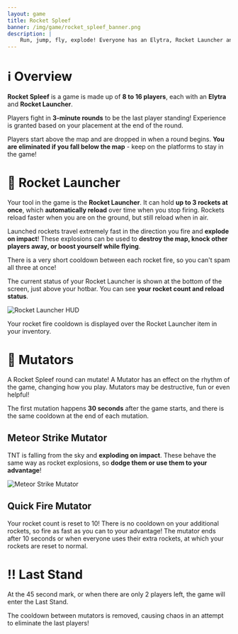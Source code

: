 ```yaml
---
layout: game
title: Rocket Spleef
banner: /img/game/rocket_spleef_banner.png
description: |
    Run, jump, fly, explode! Everyone has an Elytra, Rocket Launcher and one life. Blast around the map without falling into the void to win. Last player standing / highest player, takes the prize.
---
```


# ℹ Overview

**Rocket Spleef** is a game is made up of **8 to 16 players**, each with an **Elytra** and **Rocket Launcher**.

Players fight in **3-minute rounds** to be the last player standing! Experience is granted based on your placement at the end of the round.

Players start above the map and are dropped in when a round begins. **You are eliminated if you fall below the map** - keep on the platforms to stay in the game!

# 🚀 Rocket Launcher

Your tool in the game is the **Rocket Launcher**. It can hold **up to 3 rockets at once**, which **automatically reload** over time when you stop firing. Rockets reload faster when you are on the ground, but still reload when in air.

Launched rockets travel extremely fast in the direction you fire and **explode on impact**! These explosions can be used to **destroy the map, knock other players away, or boost yourself while flying**.

There is a very short cooldown between each rocket fire, so you can't spam all three at once!

The current status of your Rocket Launcher is shown at the bottom of the screen, just above your hotbar. You can see **your rocket count and reload status**.

![Rocket Launcher HUD](/img/game/rocket_launcher_hud.png)

Your rocket fire cooldown is displayed over the Rocket Launcher item in your inventory.

# 🦠 Mutators

A Rocket Spleef round can mutate! A Mutator has an effect on the rhythm of the game, changing how you play. Mutators may be destructive, fun or even helpful!

The first mutation happens **30 seconds** after the game starts, and there is the same cooldown at the end of each mutation.

## Meteor Strike Mutator

TNT is falling from the sky and **exploding on impact**. These behave the same way as rocket explosions, so **dodge them or use them to your advantage**!

![Meteor Strike Mutator](/img/game/meteor_strike_mutator.png)

## Quick Fire Mutator

Your rocket count is reset to 10! There is no cooldown on your additional rockets, so fire as fast as you can to your advantage! The mutator ends after 10 seconds or when everyone uses their extra rockets, at which your rockets are reset to normal.

# ‼️ Last Stand

At the 45 second mark, or when there are only 2 players left, the game will enter the Last Stand.

The cooldown between mutators is removed, causing chaos in an attempt to eliminate the last players!
